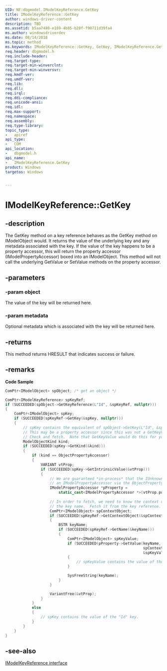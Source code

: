 ```yaml
---
UID: NF:dbgmodel.IModelKeyReference.GetKey
title: IModelKeyReference::GetKey
author: windows-driver-content
description: TBD
ms.assetid: b5aa7480-e169-4b85-b20f-f90711d39fa4
ms.author: windowsdriverdev
ms.date: 08/14/2018
ms.topic: method
ms.keywords: IModelKeyReference::GetKey, GetKey, IModelKeyReference.GetKey, IModelKeyReference::GetKey, IModelKeyReference.GetKey
req.header: dbgmodel.h
req.include-header:
req.target-type:
req.target-min-winverclnt:
req.target-min-winversvr:
req.kmdf-ver:
req.umdf-ver:
req.lib:
req.dll:
req.irql: 
req.ddi-compliance:
req.unicode-ansi:
req.idl:
req.max-support:
req.namespace:
req.assembly:
req.type-library: 
topic_type: 
-	apiref
api_type: 
-	COM
api_location: 
-	dbgmodel.h
api_name: 
-	IModelKeyReference.GetKey
product: Windows
targetos: Windows


---
```


# IModelKeyReference::GetKey

## -description

The GetKey method on a key reference behaves as the GetKey method on IModelObject would. It returns the value of the underlying key and any metadata associated with the key. If the value of the key happens to be a property accessor, this will return the property accessor (IModelPropertyAccessor) boxed into an IModelObject. This method will not call the underlying GetValue or SetValue methods on the property accessor. 

## -parameters

### -param object
The value of the key will be returned here.

### -param metadata
Optional metadata which is associated with the key will be returned here.

## -returns
This method returns HRESULT that indicates success or failure.

## -remarks

**Code Sample**

```cpp
ComPtr<IModelObject> spObject; /* get an object */

ComPtr<IModelKeyReference> spKeyRef;
if (SUCCEEDED(spObject->GetKeyReference(L"Id", &spKeyRef, nullptr)))
{
    ComPtr<IModelObject> spKey;
    if (SUCCEEDED(spKeyRef->GetKey(&spKey, nullptr)))
    {
        // spKey contains the equivalent of spObject->GetKey(L"Id", &spKey, nullptr)
        // This may be a property accessor since this was not a GetKeyValue.  
        // Check and fetch.  Note that GetKeyValue would do this for you.
        ModelObjectKind kind;
        if (SUCCEEDED(spKey->GetKind(&kind)))
        {
            if (kind == ObjectPropertyAccessor)
            {
                VARIANT vtProp;
                if (SUCCEEDED(spKey->GetIntrinsicValue(&vtProp)))
                {
                    // We are guaranteed *in-process* that the IUnknown is 
                    // an IModelPropertyAccessor via the ObjectPropertyAccessor
                    IModelPropertyAccessor *pProperty =
                        static_cast<IModelPropertyAccessor *>(vtProp.punkVal);
                    
                    // In order to fetch, we need to know the context object and 
                    // the key name.  Fetch it from the key reference.
                    ComPtr<IModelObject> spContextObject;
                    if (SUCCEEDED(spKeyRef->GetContextObject(&spContextObject)))
                    {
                        BSTR keyName;
                        if (SUCCEEDED(spKeyRef->GetName(&keyName)))
                        {
                            ComPtr<IModelObject> spKeyValue; 
                            if (SUCCEEDED(pProperty->GetValue(keyName,
                                                              spContextObject.Get(),
                                                              &spKeyValue)))
                            {
                                // spKeyValue contains the value of the "Id" key.
                            }

                            SysFreeString(keyName);
                        }
                    }

                    VariantFree(&vtProp);
                }
            }
            else
            {
                // spKey contains the value of the "Id" key.
            }
        }
    }
}
```

## -see-also

[IModelKeyReference interface](nn-dbgmodel-imodelkeyreference.md)